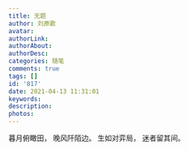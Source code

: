 ```yaml
---
title: 无题
author: 刘原歌
avatar: 
authorLink: 
authorAbout: 
authorDesc: 
categories: 随笔
comments: true
tags: []
id: '817'
date: 2021-04-13 11:31:01
keywords:
description:
photos:
---
```


暮月俯瞰田， 晚风阡陌边。 生如对弈局， 迷者留其间。